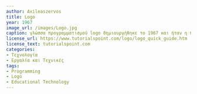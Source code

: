 ```yaml
---
author: Axileaszervos
title: Logo
year: 1967 
image_url: /images/Logo.jpg
caption: γλώσσα προγραμματισμού logo δημιουργήθηκε το 1967 και ήταν η πρώτη που απευθυνόταν αποκλείστηκα σε παιδιά. Στην οθόνη έκανε την εμφάνιση της μια χελώνα η οποία με τις κινήσεις τις αναπαρήγαγε γραφικά, χάρης αυτήν τα παιδιά ήταν σε θέση να επιλύουν προγραμματιστικά προβλήματα.
license_url: https://www.tutorialspoint.com/logo/logo_quick_guide.htm
license_text: tutorialspoint.com
categories:
- Τεχνολογία
- Εργαλία και Τεχνικές
tags:
- Programming
- Logo
- Educational Technology
---
```

